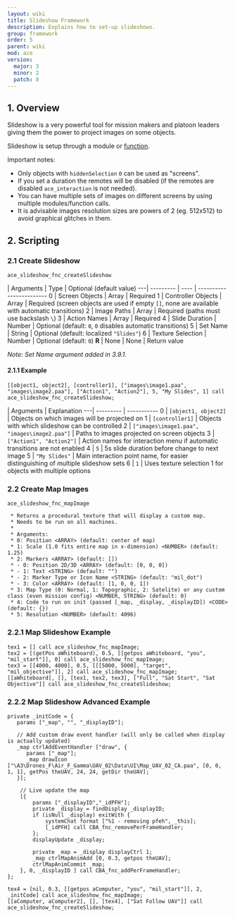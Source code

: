 ```yaml
---
layout: wiki
title: Slideshow Framework
description: Explains how to set-up slideshows.
group: framework
order: 5
parent: wiki
mod: ace
version:
  major: 3
  minor: 2
  patch: 0
---
```


## 1. Overview

Slideshow is a very powerful tool for mission makers and platoon leaders giving them the power to project images on some objects.

Slideshow is setup through a module or [function](#create-slideshow).

Important notes:

- Only objects with `hiddenSelection` `0` can be used as "screens".
- If you set a duration the remotes will be disabled (if the remotes are disabled `ace_interaction` is not needed).
- You can have multiple sets of images on different screens by using multiple modules/function calls.
- It is advisable images resolution sizes are powers of 2 (eg. 512x512) to avoid graphical glitches in them.


## 2. Scripting

### 2.1 Create Slideshow

`ace_slideshow_fnc_createSlideshow`

   | Arguments | Type | Optional (default value)
---| --------- | ---- | ------------------------
0  | Screen Objects | Array | Required
1  | Controller Objects | Array | Required (screen objects are used if empty `[]`, none are available with automatic transitions)
2  | Image Paths | Array | Required (paths must use backslash `\`)
3  | Action Names | Array | Required
4  | Slide Duration | Number | Optional (default: `0`, `0` disables automatic transitions)
5  | Set Name | String | Optional (default: localized `"Slides"`)
6  | Texture Selection | Number | Optional (default: `0`)
**R** | None | None | Return value

_Note: Set Name argument added in 3.9.1._

#### 2.1.1 Example

`[[object1, object2], [controller1], ["images\image1.paa", "images\image2.paa"], ["Action1", "Action2"], 5, "My Slides", 1] call ace_slideshow_fnc_createSlideshow;`

   | Arguments | Explanation
---| --------- | -----------
0  | `[object1, object2]` | Objects on which images will be projected on
1  | `[controller1]` | Objects with which slideshow can be controlled
2  | `["images\image1.paa", "images\image2.paa"]` | Paths to images projected on screen objects
3  | `["Action1", "Action2"]` | Action names for interaction menu if automatic transitions are not enabled
4  | `5` | 5s slide duration before change to next image
5  | `"My Slides"` | Main interaction point name, for easier distinguishing of multiple slideshow sets
6  | `1` | Uses texture selection 1 for objects with multiple options

### 2.2 Create Map Images

`ace_slideshow_fnc_mapImage`

```sqf
 * Returns a procedural texture that will display a custom map.
 * Needs to be run on all machines.
 *
 * Arguments:
 * 0: Position <ARRAY> (default: center of map)
 * 1: Scale (1.0 fits entire map in x-dimension) <NUMBER> (default: 1.25)
 * 2: Markers <ARRAY> (default: [])
 * - 0: Position 2D/3D <ARRAY> (default: [0, 0, 0])
 * - 1: Text <STRING> (default: "")
 * - 2: Marker Type or Icon Name <STRING> (default: "mil_dot")
 * - 3: Color <ARRAY> (default: [1, 0, 0, 1])
 * 3: Map Type (0: Normal, 1: Topographic, 2: Satelite) or any custom class (even mission config) <NUMBER, STRING> (default: 0)
 * 4: Code to run on init (passed [_map, _display, _displayID]) <CODE> (default: {})
 * 5: Resolution <NUMBER> (default: 4096)
```

### 2.2.1 Map Slideshow Example

```sqf
tex1 = [] call ace_slideshow_fnc_mapImage;
tex2 = [(getPos aWhiteboard), 0.5, [[getpos aWhiteboard, "you", "mil_start"]], 0] call ace_slideshow_fnc_mapImage;
tex3 = [[4000, 4000], 0.5, [[[5000, 5000], "target", "mil_objective"]], 2] call ace_slideshow_fnc_mapImage;
[[aWhiteboard], [], [tex1, tex2, tex3], ["Full", "Sat Start", "Sat Objective"]] call ace_slideshow_fnc_createSlideshow;  
```

### 2.2.2 Map Slideshow Advanced Example

```sqf
private _initCode = {
   params ["_map", "", "_displayID"];

   // Add custom draw event handler (will only be called when display is actually updated)
   _map ctrlAddEventHandler ["draw", {
      params ["_map"];
      _map drawIcon ["\A3\Drones_F\Air_F_Gamma\UAV_02\Data\UI\Map_UAV_02_CA.paa", [0, 0, 1, 1], getPos theUAV, 24, 24, getDir theUAV];
   }];

    // Live update the map
    [{
        params ["_displayID","_idPFH"];
        private _display = findDisplay _displayID;
        if (isNull _display) exitWith { 
            systemChat format ["%1 - removing pfeh", _this];
            [_idPFH] call CBA_fnc_removePerFrameHandler;
        };
        displayUpdate _display;
        
        private _map = _display displayCtrl 1;
        _map ctrlMapAnimAdd [0, 0.3, getpos theUAV];
        ctrlMapAnimCommit _map;
    }, 0, _displayID ] call CBA_fnc_addPerFrameHandler;
};

tex4 = [nil, 0.3, [[getpos aComputer, "you", "mil_start"]], 2, _initCode] call ace_slideshow_fnc_mapImage;
[[aComputer, aComputer2], [], [tex4], ["Sat Follow UAV"]] call ace_slideshow_fnc_createSlideshow;
```
